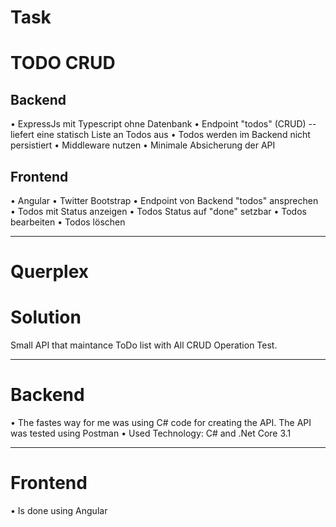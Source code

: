 # Task 
#                TODO CRUD
## Backend
• ExpressJs mit Typescript ohne Datenbank
• Endpoint "todos" (CRUD) -- liefert eine statisch Liste an Todos aus
• Todos werden im Backend nicht persistiert
• Middleware nutzen
• Minimale Absicherung der API

## Frontend
• Angular
• Twitter Bootstrap
• Endpoint von Backend "todos" ansprechen
• Todos mit Status anzeigen
• Todos Status auf "done" setzbar
• Todos bearbeiten
• Todos löschen
***************************************************



# Querplex
# Solution 

Small API that maintance ToDo list with All CRUD Operation Test.

*****************************************
# Backend 

• The fastes way for me was using C# code for creating the API. The API was tested using Postman 
• Used Technology: C# and .Net Core 3.1

****************************************
# Frontend 
• Is done using Angular 
